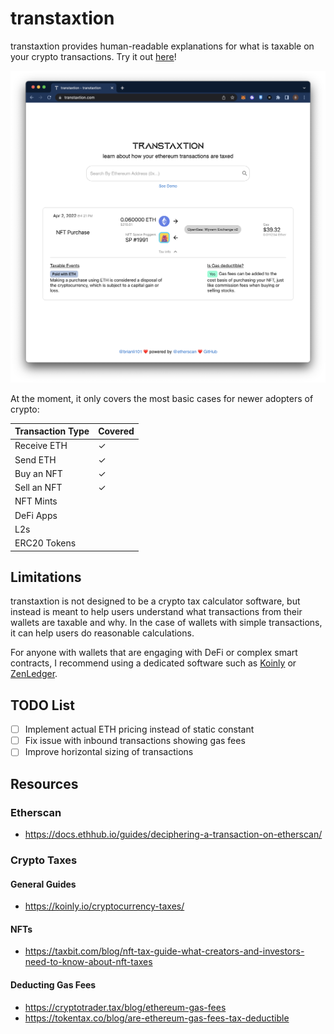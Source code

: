# transtaxtion

transtaxtion provides human-readable explanations for what is taxable on your crypto transactions. Try it out [here](https://transtaxtion.com/)!

![Home Page](assets/HomePageScreenshot.png)

At the moment, it only covers the most basic cases for newer adopters of crypto:

| Transaction Type | Covered |
| ---------------- | ------- |
| Receive ETH      | &check; |
| Send ETH         | &check; |
| Buy an NFT       | &check; |
| Sell an NFT      | &check; |
| NFT Mints        |         |
| DeFi Apps        |         |
| L2s              |         |
| ERC20 Tokens     |         |

## Limitations

transtaxtion is not designed to be a crypto tax calculator software, but instead is meant to help users understand what transactions from their wallets are taxable and why. In the case of wallets with simple transactions, it can help users do reasonable calculations.

For anyone with wallets that are engaging with DeFi or complex smart contracts, I recommend using a dedicated software such as [Koinly](https://koinly.io/) or [ZenLedger](https://www.zenledger.io/).

## TODO List

- [ ] Implement actual ETH pricing instead of static constant
- [ ] Fix issue with inbound transactions showing gas fees
- [ ] Improve horizontal sizing of transactions

## Resources

### Etherscan

- https://docs.ethhub.io/guides/deciphering-a-transaction-on-etherscan/

### Crypto Taxes

#### General Guides

- https://koinly.io/cryptocurrency-taxes/

#### NFTs

- https://taxbit.com/blog/nft-tax-guide-what-creators-and-investors-need-to-know-about-nft-taxes

#### Deducting Gas Fees

- https://cryptotrader.tax/blog/ethereum-gas-fees
- https://tokentax.co/blog/are-ethereum-gas-fees-tax-deductible
